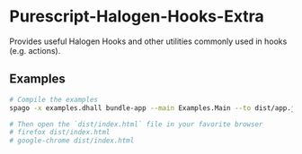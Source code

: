 # Purescript-Halogen-Hooks-Extra

Provides useful Halogen Hooks and other utilities commonly used in hooks (e.g. actions).





## Examples

```bash
# Compile the examples
spago -x examples.dhall bundle-app --main Examples.Main --to dist/app.js

# Then open the `dist/index.html` file in your favorite browser
# firefox dist/index.html
# google-chrome dist/index.html
```
